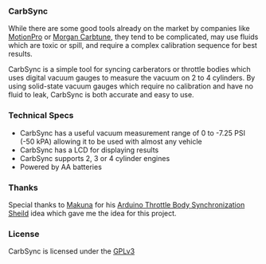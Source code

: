 ### CarbSync

While there are some good tools already on the market by companies like
[MotionPro](http://www.motionpro.com/motorcycle/partno/08-0411/) or 
[Morgan Carbtune](http://www.carbtune.com/), they tend to be complicated,
may use fluids which are toxic or spill, and require a complex calibration
sequence for best results.

CarbSync is a simple tool for syncing carberators or throttle bodies which uses
digital vacuum gauges to measure the vacuum on 2 to 4 cylinders.  By using 
solid-state vacuum gauges which require no calibration and have no fluid to leak,
CarbSync is both accurate and easy to use.

### Technical Specs
 * CarbSync has a useful vacuum measurement range of 0 to -7.25 PSI (-50 kPA)
     allowing it to be used with almost any vehicle
 * CarbSync has a LCD for displaying results
 * CarbSync supports 2, 3 or 4 cylinder engines
 * Powered by AA batteries

### Thanks
Special thanks to [Makuna](http://www.instructables.com/member/Makuna/) 
for his [Arduino Throttle Body Synchronization Sheild](http://www.instructables.com/id/Arduino-Throttle-Body-Syncronization-Shield/?ALLSTEPS)
idea which gave me the idea for this project.

### License
CarbSync is licensed under the [GPLv3](http://www.gnu.org/licenses/gpl.html)
